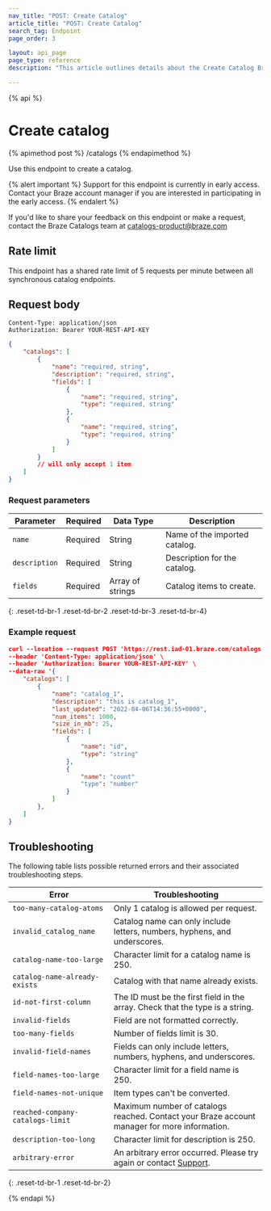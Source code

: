 ```yaml
---
nav_title: "POST: Create Catalog"
article_title: "POST: Create Catalog"
search_tag: Endpoint
page_order: 3

layout: api_page
page_type: reference
description: "This article outlines details about the Create Catalog Braze endpoint."

---
```

{% api %}
# Create catalog
{% apimethod post %}
/catalogs
{% endapimethod %}

Use this endpoint to create a catalog.

{% alert important %}
Support for this endpoint is currently in early access. Contact your Braze account manager if you are interested in participating in the early access.
{% endalert %}

If you'd like to share your feedback on this endpoint or make a request, contact the Braze Catalogs team at [catalogs-product@braze.com](mailto:catalogs-product@braze.com)

## Rate limit

This endpoint has a shared rate limit of 5 requests per minute between all synchronous catalog endpoints.

## Request body

```
Content-Type: application/json
Authorization: Bearer YOUR-REST-API-KEY
```

```json
{
	"catalogs": [
		{
			"name": "required, string",
            "description": "required, string",
            "fields": [
                {
                    "name": "required, string",
                    "type": "required, string" 
                },
                {
                    "name": "required, string",
                    "type": "required, string"
                }
            ]
        }
        // will only accept 1 item
    ]
}
```

### Request parameters

| Parameter | Required | Data Type | Description |
|---|---|---|---|
| `name`  | Required | String | Name of the imported catalog.|
| `description` | Required | String | Description for the catalog. |
| `fields` | Required | Array of strings | Catalog items to create. |
{: .reset-td-br-1 .reset-td-br-2 .reset-td-br-3 .reset-td-br-4}

### Example request

```json
curl --location --request POST 'https://rest.iad-01.braze.com/catalogs' \
--header 'Content-Type: application/json' \
--header 'Authorization: Bearer YOUR-REST-API-KEY' \
--data-raw '{
    "catalogs": [
        {
            "name": "catalog_1",
            "description": "this is catalog_1",
            "last_updated": "2022-04-06T14:36:55+0000",
            "num_items": 1000,
            "size_in_mb": 25,
            "fields": [
            	{
            		"name": "id",
                    "type": "string" 
                },
                {
                	"name": "count"
                    "type": "number"
                }
            ]
        },
    ]
}
```

## Troubleshooting

The following table lists possible returned errors and their associated troubleshooting steps.

| Error | Troubleshooting |
| --- | --- |
|  `too-many-catalog-atoms` | Only 1 catalog is allowed per request. |
| `invalid_catalog_name` | Catalog name can only include letters, numbers, hyphens, and underscores. |
| `catalog-name-too-large` | Character limit for a catalog name is 250. |
| `catalog-name-already-exists` | Catalog with that name already exists. |
| `id-not-first-column` | The ID must be the first field in the array. Check that the type is a string. |
| `invalid-fields` | Field are not formatted correctly. |
| `too-many-fields` | Number of fields limit is 30. |
| `invalid-field-names` | Fields can only include letters, numbers, hyphens, and underscores. |
| `field-names-too-large` | Character limit for a field name is 250. |
| `field-names-not-unique` | Item types can't be converted. |
| `reached-company-catalogs-limit` | Maximum number of catalogs reached. Contact your Braze account manager for more information. |
| `description-too-long` | Character limit for description is 250. |
| `arbitrary-error` | An arbitrary error occurred. Please try again or contact [Support]({{site.baseurl}}/support_contact/). |
{: .reset-td-br-1 .reset-td-br-2}

{% endapi %}